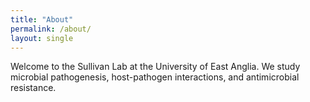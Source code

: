 ```yaml
---
title: "About"
permalink: /about/
layout: single
---
```


Welcome to the Sullivan Lab at the University of East Anglia. We study microbial pathogenesis, host-pathogen interactions, and antimicrobial resistance.
